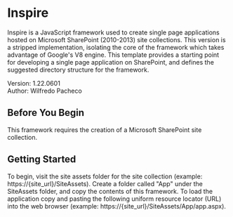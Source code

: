Inspire
=======

Inspire is a JavaScript framework used to create single page applications hosted on Microsoft SharePoint (2010-2013) site collections. This version is a stripped implementation, isolating the core of the framework which takes advantage of Google's V8 engine. This template provides a starting point for developing a single page application on SharePoint, and defines the suggested directory structure for the framework.

<!-- Defy
====

Defy is a JavaScript framework used to create single page applications hosted on Microsoft SharePoint (2010-2013) site collections. This version is a stripped implementation, isolating the core of the framework which takes advantage of Google's V8 engine. This template provides a starting point for developing a single page application on SharePoint, and defines the suggested directory structure for the framework. Defy creates a foundation for developers to make what seems almost impossible, possible. -->

Version: 1.22.0601   
Author: Wilfredo Pacheco  

## Before You Begin  
This framework requires the creation of a Microsoft SharePoint site collection.

## Getting Started  
To begin, visit the site assets folder for the site collection (example: https://{site_url}/SiteAssets). Create a folder called "App" under the SiteAssets folder, and copy the contents of this framework. To load the application copy and pasting the following uniform resource locator (URL) into the web browser (example: https://{site_url}/SiteAssets/App/app.aspx).
<!-- [Link]() -->